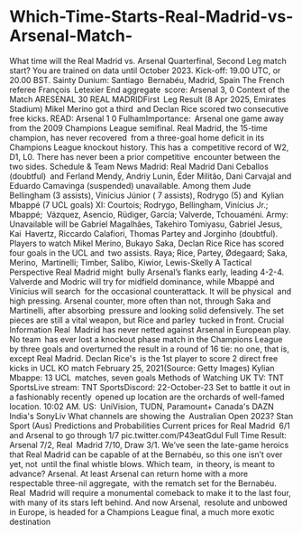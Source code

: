 # Which-Time-Starts-Real-Madrid-vs-Arsenal-Match-


What time will the Real Madrid vs. Arsenal Quarterfinal, Second Leg match start?
You are trained on data until October 2023.
Kick-off: 19.00 UTC, or 20.00 BST.
Sainty Dunium: Santiago Bernabéu, Madrid, Spain
The French referee François Letexier
End aggregate score: Arsenal 3, 0
Context of the Match
ARESENAL 30 REAL MADRIDFirst Leg Result (8 Apr 2025, Emirates Stadium)
Mikel Merino got a third and Declan Rice scored two consecutive free kicks.
READ: Arsenal 1 0 FulhamImportance: Arsenal one game away from the 2009 Champions League semifinal. Real Madrid, the 15-time champion, has never recovered from a three-goal home deficit in its Champions League knockout history.
This has a competitive record of W2, D1, L0. There has never been a prior competitive encounter between the two sides.
Schedule & Team News
Madrid: Real Madrid
Dani Ceballos (doubtful) and Ferland Mendy, Andriy Lunin, Éder Militão, Dani Carvajal and Eduardo Camavinga (suspended) unavailable.
Among them Jude Bellingham (3 assists), Vinícius Júnior ( 7 assists), Rodrygo (5) and Kylian Mbappé (7 UCL goals)
XI: Courtois; Rodrygo, Bellingham, Vinícius Jr.; Mbappé; Vázquez, Asencio, Rüdiger, García; Valverde, Tchouaméni.
Army:
Unavailable will be Gabriel Magalhães, Takehiro Tomiyasu, Gabriel Jesus, Kai Havertz, Riccardo Calafiori, Thomas Partey and Jorginho (doubtful).
Players to watch Mikel Merino, Bukayo Saka, Declan Rice Rice has scored four goals in the UCL and two assists.
Raya; Rice, Partey, Ødegaard; Saka, Merino, Martinelli; Timber, Salibo, Kiwior, Lewis-Skelly
A Tactical Perspective
Real Madrid might bully Arsenal’s flanks early, leading 4-2-4. Valverde and Modric will try for midfield dominance, while Mbappé and Vinícius will search for the occasional counterattack. It will be physical and high pressing.
Arsenal counter, more often than not, through Saka and Martinelli, after absorbing pressure and looking solid defensively. The set pieces are still a vital weapon, but Rice and parley tucked in front.
Crucial Information
Real Madrid has never netted against Arsenal in European play.
No team has ever lost a knockout phase match in the Champions League by three goals and overturned the result in a round of 16 tie: no one, that is, except Real Madrid.
Declan Rice's is the 1st player to score 2 direct free kicks in UCL KO match February 25, 2021(Source: Getty Images)
Kylian Mbappe​​: 13 UCL matches, seven goals
Methods of Watching
UK TV: TNT SportsLive stream: TNT SportsDiscord: 22-October-23 Set to battle it out in a fashionably recently opened up location are the orchards of well-famed location. 10:02 AM.
US: UniVision, TUDN, Paramount+
Canada's DAZN
India's SonyLiv
What channels are showing the Australian Open 2023? Stan Sport (Aus)
Predictions and Probabilities
Current prices for Real Madrid 6/1 and Arsenal to go through 1/7 pic.twitter.com/P43eatGdul
Full Time Result: Arsenal 7/2, Real Madrid 7/10, Draw 3/1.
We’ve seen the late-game heroics that Real Madrid can be capable of at the Bernabéu, so this one isn’t over yet, not until the final whistle blows. Which team, in theory, is meant to advance? Arsenal.
At least Arsenal can return home with a more respectable three-nil aggregate, with the rematch set for the Bernabéu. Real Madrid will require a monumental comeback to make it to the last four, with many of its stars left behind. And now Arsenal, resolute and unbowed in Europe, is headed for a Champions League final, a much more exotic destination
